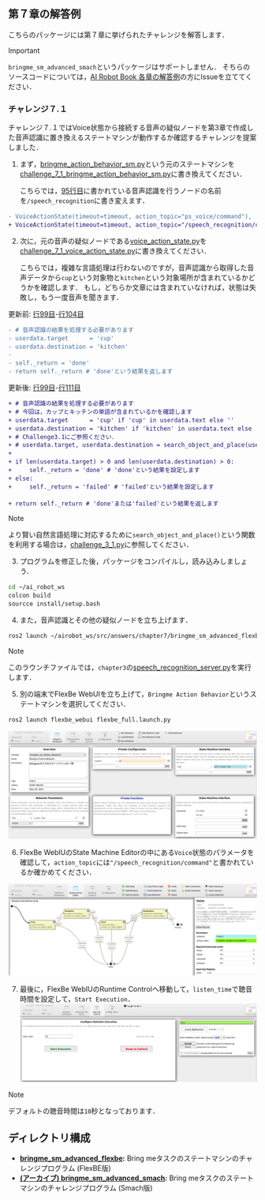 ## 第７章の解答例

こちらのパッケージには第７章に挙げられたチャレンジを解答します．

> [!IMPORTANT]
> `bringme_sm_advanced_smach`というパッケージはサポートしません．
そちらのソースコードについては，[AI Robot Book 各章の解答例](https://github.com/AI-Robot-Book/answers/tree/master/chapter7)の方にIssueを立ててください．


### チャレンジ７.１

チャレンジ７.１ではVoice状態から接続する音声の疑似ノードを第3章で作成した音声認識に置き換えるステートマシンが動作するか確認するチャレンジを提案しました．

1. まず，[bringme_action_behavior_sm.py](https://github.com/AI-Robot-Book-Humble/chapter7/blob/master/bringme_sm_flexbe/bringme_sm_flexbe_behaviors/bringme_sm_flexbe_behaviors/bringme_action_behavior_sm.py)という元のステートマシンを[challenge_7_1_bringme_action_behavior_sm.py](bringme_sm_advanced_flexbe/challenge_7_1_bringme_action_behavior_sm.py)に書き換えてください．

    こちらでは，[95行目](https://github.com/AI-Robot-Book-Humble/chapter7/blob/7199739f0d2d78ba27b64cb359059d87bbe964bd/bringme_sm_flexbe/bringme_sm_flexbe_behaviors/bringme_sm_flexbe_behaviors/bringme_action_behavior_sm.py#L95)に書かれている音声認識を行うノードの名前を`/speech_recognition`に書き変えます．
```diff
- VoiceActionState(timeout=timeout, action_topic="ps_voice/command"),
+ VoiceActionState(timeout=timeout, action_topic="/speech_recognition/command"),
```

2. 次に，元の音声の疑似ノードである[voice_action_state.py](https://github.com/AI-Robot-Book-Humble/chapter7/blob/master/bringme_sm_flexbe/bringme_sm_flexbe_states/bringme_sm_flexbe_states/voice_action_state.py)を[challenge_7_1_voice_action_state.py](bringme_sm_advanced_flexbe/challenge_7_1_voice_action_state.py)に書き換えてください．

    こちらでは，複雑な言語処理は行わないのですが，音声認識から取得した音声データから`cup`という対象物と`kitchen`という対象場所が含まれているかどうかを確認します．
    もし，どちらか文章には含まれていなければ，状態は失敗し，もう一度音声を聞きます．

更新前: [行99目](https://github.com/AI-Robot-Book-Humble/chapter7/blob/7199739f0d2d78ba27b64cb359059d87bbe964bd/bringme_sm_flexbe/bringme_sm_flexbe_states/bringme_sm_flexbe_states/voice_action_state.py#L99)-[行104目](https://github.com/AI-Robot-Book-Humble/chapter7/blob/7199739f0d2d78ba27b64cb359059d87bbe964bd/bringme_sm_flexbe/bringme_sm_flexbe_states/bringme_sm_flexbe_states/voice_action_state.py#L104)
```diff
- # 音声認識の結果を処理する必要があります
- userdata.target      = 'cup'
- userdata.destination = 'kitchen'
-
- self._return = 'done'
- return self._return # 'done'という結果を返します
```

更新後: [行99目](https://github.com/AI-Robot-Book-Humble/answers/blob/30f87e0f67b5c0aefda3509923b89f8e637ee831/chapter7/bringme_sm_advanced_flexbe/challenge_7_1_voice_action_state.py#L99)-[行111目](https://github.com/AI-Robot-Book-Humble/answers/blob/30f87e0f67b5c0aefda3509923b89f8e637ee831/chapter7/bringme_sm_advanced_flexbe/challenge_7_1_voice_action_state.py#L111)
```diff
+ # 音声認識の結果を処理する必要があります
+ # 今回は，カップとキッチンの単語が含まれているかを確認します
+ userdata.target      = 'cup' if 'cup' in userdata.text else ''
+ userdata.destination = 'kitchen' if 'kitchen' in userdata.text else ''
+ # Challenge3.1にご参照ください．
+ # userdata.target, userdata.destination = search_object_and_place(userdata.text)
+
+ if len(userdata.target) > 0 and len(userdata.destination) > 0:    
+     self._return = 'done' # 'done'という結果を設定します
+ else:        
+     self._return = 'failed' # 'failed'という結果を設定します

+ return self._return # 'done'または'failed'という結果を返します
```

> [!NOTE]
> より賢い自然言語処理に対応するために`search_object_and_place()`という関数を利用する場合は，[challenge_3_1.py](../chapter3/)に参照してください．

3. プログラムを修正した後，パッケージをコンパイルし，読み込みしましょう．
```bash
cd ~/ai_robot_ws
colcon build
sourcce install/setup.bash
``` 

4. また，音声認識とその他の疑似ノードを立ち上げます．
```bash
ros2 launch ~/airobot_ws/src/answers/chapter7/bringme_sm_advanced_flexbe challenge_7_1_bringme_nodes.launch.py
```
> [!NOTE]
> このラウンチファイルでは，`chapter3`の[speech_recognition_server.py](https://github.com/AI-Robot-Book-Humble/chapter3/blob/master/speech_action/speech_action/speech_recognition_server.py)を実行します．

5. 別の端末でFlexBe WebUIを立ち上げて，`Bringme Action Behavior`というステートマシンを選択してください．
```bash
ros2 launch flexbe_webui flexbe_full.launch.py
```
![launch_bringme_action_behavior_sm](docs/launch_bringme_action_behavior_sm.png)

6. FlexBe WebIUのState Machine Editorの中にある`Voice`状態のパラメータを確認して，`action_topic`には`"/speech_recognition/command"`と書かれているか確かめてください．

![check_bringme_action_behavior_sm](docs/check_bringme_action_behavior_sm.png)

7. 最後に，FlexBe WebIUのRuntime Controlへ移動して，`listen_time`で聴音時間を設定して，`Start Execution`．
![exec_bringme_action_behavior_sm](docs/exec_bringme_action_behavior_sm.png)

> [!NOTE]
> デフォルトの聴音時間は`10`秒となっております．


## ディレクトリ構成

- **[bringme_sm_advanced_flexbe](bringme_sm_advanced_flexbe):** Bring meタスクのステートマシンのチャレンジプログラム (FlexBE版)
- **[(アーカイブ) bringme_sm_advanced_smach](bringme_sm_advanced_smach):** Bring meタスクのステートマシンのチャレンジプログラム (Smach版)
